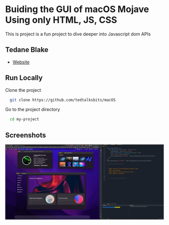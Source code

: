 # Buiding the GUI of macOS Mojave Using only HTML, JS, CSS

This is project is a fun project to dive deeper into Javascript dom APIs

## Tedane Blake

-  [Website](https://tedtalksbits.github.io/tedaneblakedev/)

## Run Locally

Clone the project

```bash
  git clone https://github.com/tedtalksbits/macOS
```

Go to the project directory

```bash
  cd my-project
```

## Screenshots

![App Screenshot](/images/screenshot.png)
